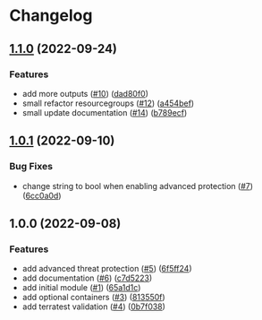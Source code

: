 # Changelog

## [1.1.0](https://github.com/aztfmods/module-azurerm-sa/compare/v1.0.1...v1.1.0) (2022-09-24)


### Features

* add more outputs ([#10](https://github.com/aztfmods/module-azurerm-sa/issues/10)) ([dad80f0](https://github.com/aztfmods/module-azurerm-sa/commit/dad80f0213d721e0febc8b82ab3a2b9ac691a3c6))
* small refactor resourcegroups ([#12](https://github.com/aztfmods/module-azurerm-sa/issues/12)) ([a454bef](https://github.com/aztfmods/module-azurerm-sa/commit/a454bef0d74e9ed3ad7c8832730a87dd38359afa))
* small update documentation ([#14](https://github.com/aztfmods/module-azurerm-sa/issues/14)) ([b789ecf](https://github.com/aztfmods/module-azurerm-sa/commit/b789ecf35c50d0686c4f4bb3f8b84420c00151a5))

## [1.0.1](https://github.com/dkooll/terraform-azurerm-storageaccount/compare/v1.0.0...v1.0.1) (2022-09-10)


### Bug Fixes

* change string to bool when enabling advanced protection ([#7](https://github.com/dkooll/terraform-azurerm-storageaccount/issues/7)) ([6cc0a0d](https://github.com/dkooll/terraform-azurerm-storageaccount/commit/6cc0a0d751ac9ad7c879dda2b391fb7662dad271))

## 1.0.0 (2022-09-08)


### Features

* add advanced threat protection ([#5](https://github.com/dkooll/terraform-azurerm-storageaccount/issues/5)) ([6f5ff24](https://github.com/dkooll/terraform-azurerm-storageaccount/commit/6f5ff241436dd3802b24ea3b28a8e47bb4d7153d))
* add documentation ([#6](https://github.com/dkooll/terraform-azurerm-storageaccount/issues/6)) ([c7d5223](https://github.com/dkooll/terraform-azurerm-storageaccount/commit/c7d522399c2bcdaa5ad578ee4819eb05759d63ab))
* add initial module ([#1](https://github.com/dkooll/terraform-azurerm-storageaccount/issues/1)) ([65a1d1c](https://github.com/dkooll/terraform-azurerm-storageaccount/commit/65a1d1c5738ac578aa729d3746960e12c6201c68))
* add optional containers ([#3](https://github.com/dkooll/terraform-azurerm-storageaccount/issues/3)) ([813550f](https://github.com/dkooll/terraform-azurerm-storageaccount/commit/813550f61482603418ca3c47e7ead3492fcf9d37))
* add terratest validation ([#4](https://github.com/dkooll/terraform-azurerm-storageaccount/issues/4)) ([0b7f038](https://github.com/dkooll/terraform-azurerm-storageaccount/commit/0b7f038b6ee70cb7d4b12d898920601f9c947295))
